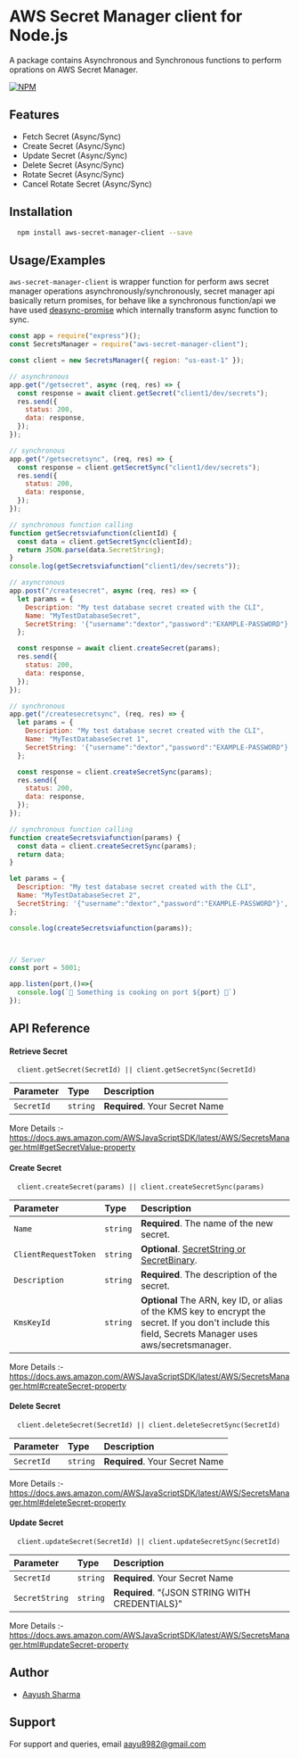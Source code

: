 
# AWS Secret Manager client for Node.js

A package contains Asynchronous and Synchronous functions to perform oprations on AWS Secret Manager. 


[![NPM](https://nodei.co/npm/aws-secret-manager-client.png?downloads=true)](https://www.npmjs.com/package/aws-secret-manager-client/)
## Features

- Fetch Secret (Async/Sync)
- Create Secret (Async/Sync)
- Update Secret (Async/Sync)
- Delete Secret (Async/Sync)
- Rotate Secret (Async/Sync)
- Cancel Rotate Secret (Async/Sync)


## Installation

```bash
  npm install aws-secret-manager-client --save
```
    
## Usage/Examples

``aws-secret-manager-client`` is wrapper function for perform aws secret manager operations asynchronously/synchronously, secret manager api basically return promises, for behave like a synchronous function/api we have used [deasync-promise](https://www.npmjs.com/package/deasync-promise) which internally transform async function to sync.

```javascript
const app = require("express")();
const SecretsManager = require("aws-secret-manager-client");

const client = new SecretsManager({ region: "us-east-1" });

// asynchronous
app.get("/getsecret", async (req, res) => {
  const response = await client.getSecret("client1/dev/secrets");
  res.send({
    status: 200,
    data: response,
  });
});

// synchronous
app.get("/getsecretsync", (req, res) => {
  const response = client.getSecretSync("client1/dev/secrets");
  res.send({
    status: 200,
    data: response,
  });
});

// synchronous function calling
function getSecretsviafunction(clientId) {
  const data = client.getSecretSync(clientId);
  return JSON.parse(data.SecretString);
}
console.log(getSecretsviafunction("client1/dev/secrets"));

// asyncronous
app.post("/createsecret", async (req, res) => {
  let params = {
    Description: "My test database secret created with the CLI",
    Name: "MyTestDatabaseSecret",
    SecretString: '{"username":"dextor","password":"EXAMPLE-PASSWORD"}',
  };

  const response = await client.createSecret(params);
  res.send({
    status: 200,
    data: response,
  });
});

// synchronous
app.get("/createsecretsync", (req, res) => {
  let params = {
    Description: "My test database secret created with the CLI",
    Name: "MyTestDatabaseSecret 1",
    SecretString: '{"username":"dextor","password":"EXAMPLE-PASSWORD"}',
  };

  const response = client.createSecretSync(params);
  res.send({
    status: 200,
    data: response,
  });
});

// synchronous function calling
function createSecretsviafunction(params) {
  const data = client.createSecretSync(params);
  return data;
}

let params = {
  Description: "My test database secret created with the CLI",
  Name: "MyTestDatabaseSecret 2",
  SecretString: '{"username":"dextor","password":"EXAMPLE-PASSWORD"}',
};

console.log(createSecretsviafunction(params));



// Server
const port = 5001;

app.listen(port,()=>{
  console.log(`🚀 Something is cooking on port ${port} 🚀`)
});

```


## API Reference

#### Retrieve Secret

```http
  client.getSecret(SecretId) || client.getSecretSync(SecretId)
```

| Parameter | Type     | Description                |
| :-------- | :------- | :------------------------- |
| `SecretId` | `string` | **Required**. Your Secret Name |

More Details :- https://docs.aws.amazon.com/AWSJavaScriptSDK/latest/AWS/SecretsManager.html#getSecretValue-property

#### Create Secret

```http
  client.createSecret(params) || client.createSecretSync(params)
```

| Parameter | Type     | Description                       |
| :-------- | :------- | :-------------------------------- |
| `Name`      | `string` | **Required**. The name of the new secret. |
| `ClientRequestToken`      | `string` | **Optional**. [ SecretString or SecretBinary](https://docs.aws.amazon.com/AWSJavaScriptSDK/latest/AWS/SecretsManager.html#createSecret-property). |
| `Description`      | `string` | **Required**. The description of the secret. |
| `KmsKeyId` | `string` |**Optional** The ARN, key ID, or alias of the KMS key to encrypt the secret. If you don't include this field, Secrets Manager uses aws/secretsmanager. |

More Details :- https://docs.aws.amazon.com/AWSJavaScriptSDK/latest/AWS/SecretsManager.html#createSecret-property
#### Delete Secret

```http
  client.deleteSecret(SecretId) || client.deleteSecretSync(SecretId)
```

| Parameter | Type     | Description                |
| :-------- | :------- | :------------------------- |
| `SecretId` | `string` | **Required**. Your Secret Name |

More Details :- https://docs.aws.amazon.com/AWSJavaScriptSDK/latest/AWS/SecretsManager.html#deleteSecret-property

#### Update Secret

```http
  client.updateSecret(SecretId) || client.updateSecretSync(SecretId)
```

| Parameter | Type     | Description                |
| :-------- | :------- | :------------------------- |
| `SecretId` | `string` | **Required**. Your Secret Name |
| `SecretString` | `string` | **Required**. "{JSON STRING WITH CREDENTIALS}" |

More Details :- https://docs.aws.amazon.com/AWSJavaScriptSDK/latest/AWS/SecretsManager.html#updateSecret-property

## Author

- [Aayush Sharma](https://www.github.com/Aayu8982)


## Support

For support and queries, email aayu8982@gmail.com

